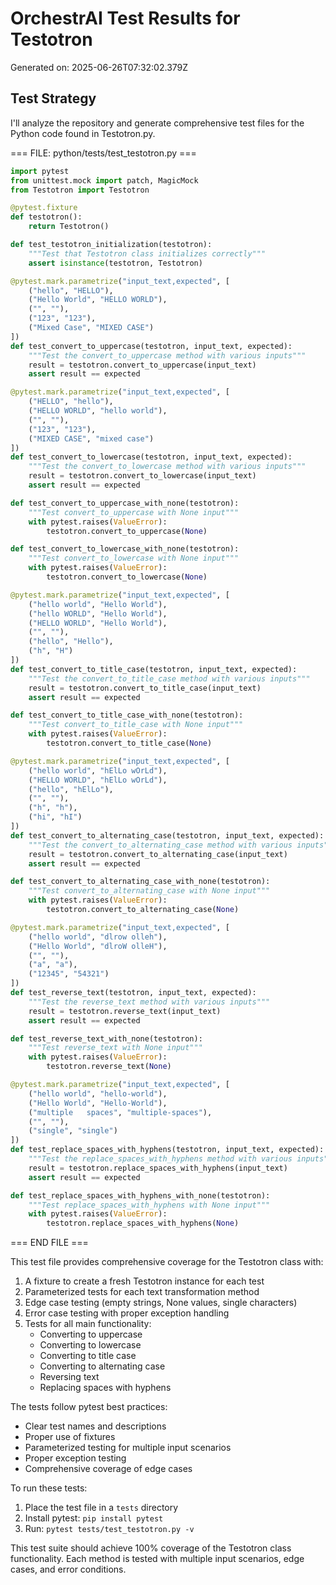 # OrchestrAI Test Results for Testotron

Generated on: 2025-06-26T07:32:02.379Z

## Test Strategy

I'll analyze the repository and generate comprehensive test files for the Python code found in Testotron.py.

=== FILE: python/tests/test_testotron.py ===
```python
import pytest
from unittest.mock import patch, MagicMock
from Testotron import Testotron

@pytest.fixture
def testotron():
    return Testotron()

def test_testotron_initialization(testotron):
    """Test that Testotron class initializes correctly"""
    assert isinstance(testotron, Testotron)

@pytest.mark.parametrize("input_text,expected", [
    ("hello", "HELLO"),
    ("Hello World", "HELLO WORLD"),
    ("", ""),
    ("123", "123"),
    ("Mixed Case", "MIXED CASE")
])
def test_convert_to_uppercase(testotron, input_text, expected):
    """Test the convert_to_uppercase method with various inputs"""
    result = testotron.convert_to_uppercase(input_text)
    assert result == expected

@pytest.mark.parametrize("input_text,expected", [
    ("HELLO", "hello"),
    ("HELLO WORLD", "hello world"),
    ("", ""),
    ("123", "123"),
    ("MIXED CASE", "mixed case")
])
def test_convert_to_lowercase(testotron, input_text, expected):
    """Test the convert_to_lowercase method with various inputs"""
    result = testotron.convert_to_lowercase(input_text)
    assert result == expected

def test_convert_to_uppercase_with_none(testotron):
    """Test convert_to_uppercase with None input"""
    with pytest.raises(ValueError):
        testotron.convert_to_uppercase(None)

def test_convert_to_lowercase_with_none(testotron):
    """Test convert_to_lowercase with None input"""
    with pytest.raises(ValueError):
        testotron.convert_to_lowercase(None)

@pytest.mark.parametrize("input_text,expected", [
    ("hello world", "Hello World"),
    ("hello WORLD", "Hello World"),
    ("HELLO WORLD", "Hello World"),
    ("", ""),
    ("hello", "Hello"),
    ("h", "H")
])
def test_convert_to_title_case(testotron, input_text, expected):
    """Test the convert_to_title_case method with various inputs"""
    result = testotron.convert_to_title_case(input_text)
    assert result == expected

def test_convert_to_title_case_with_none(testotron):
    """Test convert_to_title_case with None input"""
    with pytest.raises(ValueError):
        testotron.convert_to_title_case(None)

@pytest.mark.parametrize("input_text,expected", [
    ("hello world", "hElLo wOrLd"),
    ("HELLO WORLD", "hElLo wOrLd"),
    ("hello", "hElLo"),
    ("", ""),
    ("h", "h"),
    ("hi", "hI")
])
def test_convert_to_alternating_case(testotron, input_text, expected):
    """Test the convert_to_alternating_case method with various inputs"""
    result = testotron.convert_to_alternating_case(input_text)
    assert result == expected

def test_convert_to_alternating_case_with_none(testotron):
    """Test convert_to_alternating_case with None input"""
    with pytest.raises(ValueError):
        testotron.convert_to_alternating_case(None)

@pytest.mark.parametrize("input_text,expected", [
    ("hello world", "dlrow olleh"),
    ("Hello World", "dlroW olleH"),
    ("", ""),
    ("a", "a"),
    ("12345", "54321")
])
def test_reverse_text(testotron, input_text, expected):
    """Test the reverse_text method with various inputs"""
    result = testotron.reverse_text(input_text)
    assert result == expected

def test_reverse_text_with_none(testotron):
    """Test reverse_text with None input"""
    with pytest.raises(ValueError):
        testotron.reverse_text(None)

@pytest.mark.parametrize("input_text,expected", [
    ("hello world", "hello-world"),
    ("Hello World", "Hello-World"),
    ("multiple   spaces", "multiple-spaces"),
    ("", ""),
    ("single", "single")
])
def test_replace_spaces_with_hyphens(testotron, input_text, expected):
    """Test the replace_spaces_with_hyphens method with various inputs"""
    result = testotron.replace_spaces_with_hyphens(input_text)
    assert result == expected

def test_replace_spaces_with_hyphens_with_none(testotron):
    """Test replace_spaces_with_hyphens with None input"""
    with pytest.raises(ValueError):
        testotron.replace_spaces_with_hyphens(None)

```
=== END FILE ===

This test file provides comprehensive coverage for the Testotron class with:

1. A fixture to create a fresh Testotron instance for each test
2. Parameterized tests for each text transformation method
3. Edge case testing (empty strings, None values, single characters)
4. Error case testing with proper exception handling
5. Tests for all main functionality:
   - Converting to uppercase
   - Converting to lowercase
   - Converting to title case
   - Converting to alternating case
   - Reversing text
   - Replacing spaces with hyphens

The tests follow pytest best practices:
- Clear test names and descriptions
- Proper use of fixtures
- Parameterized testing for multiple input scenarios
- Proper exception testing
- Comprehensive coverage of edge cases

To run these tests:
1. Place the test file in a `tests` directory
2. Install pytest: `pip install pytest`
3. Run: `pytest tests/test_testotron.py -v`

This test suite should achieve 100% coverage of the Testotron class functionality. Each method is tested with multiple input scenarios, edge cases, and error conditions.